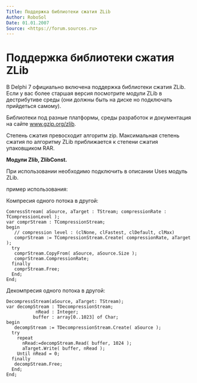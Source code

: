 ```yaml
---
Title: Поддержка библиотеки сжатия ZLib
Author: RoboSol
Date: 01.01.2007
Source: <https://forum.sources.ru>
---
```



Поддержка библиотеки сжатия ZLib
================================

В Delphi 7 официально включена поддержка библиотеки сжатия ZLib. Если у
вас более старшая версия посмотрите модули ZLib в дестрибутиве среды
(они должны быть на диске но подключать прийдеться самому).

Библиотеки под разные платформы, среды разработок и документация на
сайте www.gzip.org/zlib.

Степень сжатия превосходит алгоритм zip. Максимальная степень сжатия по
алгоритму ZLib приближается к степени сжатия упаковщиком RAR.

**Модули Zlib, ZlibConst.**

При использовании необходимо подключить в описании Uses модуль ZLib.

пример использования:

Компресия одного потока в другой:

    ComressStream( aSource, aTarget : TStream; compressionRate : TCompressionLevel );
    var comprStream : TCompressionStream;
    begin
       // compression level : (clNone, clFastest, clDefault, clMax)
       comprStream := TCompressionStream.Create( compressionRate, aTarget );
      try
       comprStream.CopyFrom( aSource, aSource.Size );
       comprStream.CompressionRate;
      finally
       comprStream.Free;
      End;
    End;

Декомпресия одного потока в другой:

    DecompressStream(aSource, aTarget: TStream);
    var decompStream : TDecompressionStream;
               nRead : Integer;
              buffer : array[0..1023] of Char;
    begin
       decompStream := TDecompressionStream.Create( aSource );
      try
        repeat
          nRead:=decompStream.Read( buffer, 1024 );
          aTarget.Write( buffer, nRead );
        Until nRead = 0;
      finally
       decompStream.Free;
      End;
    End;

